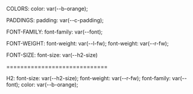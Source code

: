COLORS:
    color: var(--b-orange);

PADDINGS:
    padding: var(--c-padding);

FONT-FAMILY:
    font-family: var(--font);

FONT-WEIGHT:
    font-weight: var(--l-fw);
    font-weight: var(--r-fw);

FONT-SIZE:
    font-size: var(--h2-size)

=============================

H2:
    font-size: var(--h2-size);
    font-weight: var(--r-fw);
    font-family: var(--font);
    color: var(--b-orange);